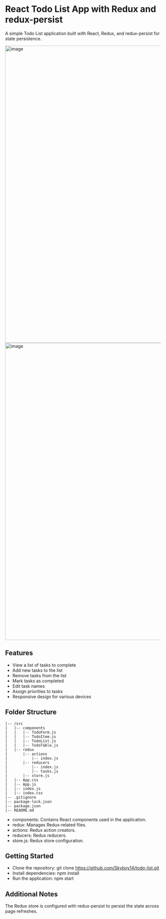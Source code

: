# React Todo List App with Redux and redux-persist

A simple Todo List application built with React, Redux, and redux-persist for state persistence.

<img width="960" alt="image" src="https://github.com/Skyboy14/todo-list/assets/96543258/36e85d18-a5e9-460b-8125-a7aad6a82b6b">

<img width="960" alt="image" src="https://github.com/Skyboy14/todo-list/assets/96543258/aa11d162-f6e9-4a62-bad9-bfc073aa25db">


## Features

- View a list of tasks to complete
- Add new tasks to the list
- Remove tasks from the list
- Mark tasks as completed
- Edit task names
- Assign priorities to tasks
- Responsive design for various devices

## Folder Structure

```TODO-LIST
|-- /src
|   |-- components
|   |   |-- TodoForm.js
|   |   |-- TodoItem.js
|   |   |-- TodoList.js
|   |   |-- TodoTable.js
|   |-- redux
|       |-- actions
|           |-- index.js
|       |-- reducers
|           |-- index.js
|           |-- tasks.js
|       |-- store.js
|   |-- App.css
|   |-- App.js
|   |-- index.js
|   |-- index.css
|-- .gitignore
|-- package-lock.json
|-- package.json
|-- README.md
```


- components: Contains React components used in the application.
- redux: Manages Redux-related files.
- actions: Redux action creators.
- reducers: Redux reducers.
- store.js: Redux store configuration.



## Getting Started
- Clone the repository: git clone https://github.com/Skyboy14/todo-list.git
- Install dependencies: npm install
- Run the application: npm start


## Additional Notes
The Redux store is configured with redux-persist to persist the state across page refreshes.

